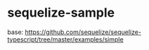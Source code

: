 # sequelize-sample

base: https://github.com/sequelize/sequelize-typescript/tree/master/examples/simple
